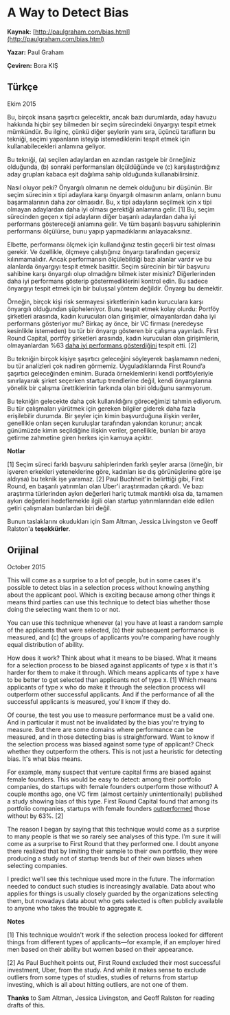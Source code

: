 # A Way to Detect Bias

**Kaynak:** [http://paulgraham.com/bias.html](http://paulgraham.com/bias.html)

**Yazar:** Paul Graham

**Çeviren:** Bora KIŞ

## Türkçe
Ekim 2015 
 
Bu, birçok insana şaşırtıcı gelecektir, ancak bazı durumlarda, aday havuzu hakkında hiçbir şey bilmeden bir seçim sürecindeki önyargıyı tespit etmek mümkündür. Bu ilginç, çünkü diğer şeylerin yanı sıra, üçüncü tarafların bu tekniği, seçimi yapanların isteyip istemediklerini tespit etmek için kullanabilecekleri anlamına geliyor. 

Bu tekniği, (a) seçilen adaylardan en azından rastgele bir örneğiniz olduğunda, (b) sonraki performansları ölçüldüğünde ve (c) karşılaştırdığınız aday grupları kabaca eşit dağılıma sahip olduğunda kullanabilirsiniz. 

Nasıl oluyor peki? Önyargılı olmanın ne demek olduğunu bir düşünün. Bir seçim sürecinin x tipi adaylara karşı önyargılı olmasının anlamı, onların bunu başarmalarının daha zor olmasıdır. Bu, x tipi adayların seçilmek için x tipi olmayan adaylardan daha iyi olması gerektiği anlamına gelir. [1] Bu, seçim sürecinden geçen x tipi adayların diğer başarılı adaylardan daha iyi performans göstereceği anlamına gelir. Ve tüm başarılı başvuru sahiplerinin performansı ölçülürse, bunu yapıp yapmadıklarını anlayacaksınız. 

Elbette, performansı ölçmek için kullandığınız testin geçerli bir test olması gerekir. Ve özellikle, ölçmeye çalıştığınız önyargı tarafından geçersiz kılınmamalıdır. Ancak performansın ölçülebildiği bazı alanlar vardır ve bu alanlarda önyargıyı tespit etmek basittir. Seçim sürecinin bir tür başvuru sahibine karşı önyargılı olup olmadığını bilmek ister misiniz? Diğerlerinden daha iyi performans gösterip göstermediklerini kontrol edin. Bu sadece önyargıyı tespit etmek için bir buluşsal yöntem değildir. Önyargı bu demektir. 

Örneğin, birçok kişi risk sermayesi şirketlerinin kadın kuruculara karşı önyargılı olduğundan şüpheleniyor. Bunu tespit etmek kolay olurdu: Portföy şirketleri arasında, kadın kurucuları olan girişimler, olmayanlardan daha iyi performans gösteriyor mu? Birkaç ay önce, bir VC firması (neredeyse kesinlikle istemeden) bu tür bir önyargı gösteren bir çalışma yayınladı. First Round Capital, portföy şirketleri arasında, kadın kurucuları olan girişimlerin,  olmayanlardan %63 [daha iyi performans gösterdiğini](http://10years.firstround.com/#one) tespit etti. [2]  
 
Bu tekniğin birçok kişiye şaşırtıcı geleceğini söyleyerek başlamamın nedeni, bu tür analizleri çok nadiren görmemiz. Uyguladıklarında First Round’a şaşırtıcı geleceğinden eminim. Burada örneklemlerini kendi portföyleriyle sınırlayarak şirket seçerken startup trendlerine değil, kendi önyargılarına yönelik bir çalışma ürettiklerinin farkında olan biri olduğunu sanmıyorum.

Bu tekniğin gelecekte daha çok kullanıldığını göreceğimizi tahmin ediyorum. Bu tür çalışmaları yürütmek için gereken bilgiler giderek daha fazla erişilebilir durumda. Bir şeyler için kimin başvurduğuna ilişkin veriler, genellikle onları seçen kuruluşlar tarafından yakından korunur; ancak günümüzde kimin seçildiğine ilişkin veriler, genellikle, bunları bir araya getirme zahmetine giren herkes için kamuya açıktır. 

**Notlar**  
 
[1] Seçim süreci farklı başvuru sahiplerinden farklı şeyler ararsa (örneğin, bir işveren erkekleri yeteneklerine göre, kadınları ise dış görünüşlerine göre işe aldıysa) bu teknik işe yaramaz.
[2] Paul Buchheit'in belirttiği gibi, First Round, en başarılı yatırımları olan Uber'i araştırmadan çıkardı. Ve bazı araştırma türlerinden aykırı değerleri hariç tutmak mantıklı olsa da, tamamen aykırı değerleri hedeflemekle ilgili olan startup yatırımlarından elde edilen getiri çalışmaları bunlardan biri değil. 

Bunun taslaklarını okudukları için Sam Altman, Jessica Livingston ve Geoff Ralston'a **teşekkürler**.

## Orijinal
October 2015

This will come as a surprise to a lot of people, but in some cases it's possible to detect bias in a selection process without knowing anything about the applicant pool. Which is exciting because among other things it means third parties can use this technique to detect bias whether those doing the selecting want them to or not.

You can use this technique whenever (a) you have at least a random sample of the applicants that were selected, (b) their subsequent performance is measured, and (c) the groups of applicants you're comparing have roughly equal distribution of ability.

How does it work? Think about what it means to be biased. What it means for a selection process to be biased against applicants of type x is that it's harder for them to make it through. Which means applicants of type x have to be better to get selected than applicants not of type x. [1] Which means applicants of type x who do make it through the selection process will outperform other successful applicants. And if the performance of all the successful applicants is measured, you'll know if they do.

Of course, the test you use to measure performance must be a valid one. And in particular it must not be invalidated by the bias you're trying to measure. But there are some domains where performance can be measured, and in those detecting bias is straightforward. Want to know if the selection process was biased against some type of applicant? Check whether they outperform the others. This is not just a heuristic for detecting bias. It's what bias means.

For example, many suspect that venture capital firms are biased against female founders. This would be easy to detect: among their portfolio companies, do startups with female founders outperform those without? A couple months ago, one VC firm (almost certainly unintentionally) published a study showing bias of this type. First Round Capital found that among its portfolio companies, startups with female founders [outperformed](http://10years.firstround.com/#one) those without by 63%. [2]

The reason I began by saying that this technique would come as a surprise to many people is that we so rarely see analyses of this type. I'm sure it will come as a surprise to First Round that they performed one. I doubt anyone there realized that by limiting their sample to their own portfolio, they were producing a study not of startup trends but of their own biases when selecting companies.

I predict we'll see this technique used more in the future. The information needed to conduct such studies is increasingly available. Data about who applies for things is usually closely guarded by the organizations selecting them, but nowadays data about who gets selected is often publicly available to anyone who takes the trouble to aggregate it.

**Notes**

[1] This technique wouldn't work if the selection process looked for different things from different types of applicants—for example, if an employer hired men based on their ability but women based on their appearance.

[2] As Paul Buchheit points out, First Round excluded their most successful investment, Uber, from the study. And while it makes sense to exclude outliers from some types of studies, studies of returns from startup investing, which is all about hitting outliers, are not one of them.

**Thanks** to Sam Altman, Jessica Livingston, and Geoff Ralston for reading drafts of this.